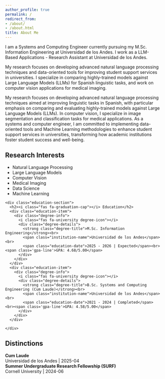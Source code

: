 ```yaml
---
author_profile: true
permalink: /
redirect_from:
- /about/
- /about.html
title: About Me
---
```


I am a Systems and Computing Engineer currently pursuing my M.Sc. Information Engineering at Universidad de los Andes. I work as a LLM-Based Applications - Research Assistant at Universidad de los Andes.

My research focuses on developing advanced natural language processing techniques and data-oriented tools for improving student support services in universities. I specialize in comparing highly-trained models against Large Language Models (LLMs) for Spanish linguistic tasks, and work on computer vision applications for medical imaging.

My research focuses on developing advanced natural language processing techniques aimed at improving linguistic tasks in Spanish, with particular emphasis on comparing and evaluating highly-trained models against Large Language Models (LLMs). In computer vision, I specialize in image segmentation and classification tasks for medical applications. As a systems and computer engineer, I am committed to implementing data-oriented tools and Machine Learning methodologies to enhance student support services in universities, transforming how academic institutions foster student success and well-being.

<div class="homepage-bottom">
  <div class="interests-education-container">
    <div class="interests-section">
      <h2><i class="fas fa-flask"></i> Research Interests</h2>
      <ul class="interests-list">
        <li class='interest-item'>Natural Language Processing</li>
        <li class='interest-item'>Large Language Models</li>
        <li class='interest-item'>Computer Vision</li>
        <li class='interest-item'>Medical Imaging</li>
        <li class='interest-item'>Data Science</li>
        <li class='interest-item'>Machine Learning</li>
      </ul>
    </div>
    
    <div class="education-section">
      <h2><i class="fas fa-graduation-cap"></i> Education</h2>
      <div class="education-item">
        <div class="degree-info">
          <i class="fas fa-university degree-icon"></i>
          <div class="degree-details">
            <strong class="degree-title">M.Sc. Information Engineering</strong><br>
            <span class="institution-name">Universidad de los Andes</span><br>
            <span class="education-date">2025 - 2026 | Expected</span><br><span class='gpa-line'>GPA: 4.68/5.00</span>
          </div>
        </div>
      </div>
      <div class="education-item">
        <div class="degree-info">
          <i class="fas fa-university degree-icon"></i>
          <div class="degree-details">
            <strong class="degree-title">B.Sc. Systems and Computing Engineering (Cum Laude)</strong><br>
            <span class="institution-name">Universidad de los Andes</span><br>
            <span class="education-date">2021 - 2024 | Completed</span><br><span class='gpa-line'>GPA: 4.58/5.00</span>
          </div>
        </div>
      </div>

    </div>
  </div>
  
  <div class="awards-section">
    <h2><i class="fas fa-trophy"></i> Distinctions</h2>
    <div class="awards-grid">
      <div class="award-item">
        <i class="fas fa-medal award-icon"></i>
        <div class="award-details">
          <strong class="award-title">Cum Laude</strong><br>
          <span class="award-institution">Universidad de los Andes</span> | <span class="award-date">2025-04</span>
        </div>
      </div>
      <div class="award-item">
        <i class="fas fa-medal award-icon"></i>
        <div class="award-details">
          <strong class="award-title">Summer Undergraduate Research Fellowship (SURF)</strong><br>
          <span class="award-institution">Cornell University</span> | <span class="award-date">2024-06</span>
        </div>
      </div>
    </div>
  </div>
</div>
